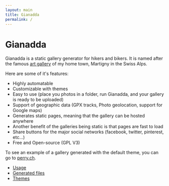 ```yaml
---
layout: main
title: Gianadda
permalink: /
---
```

Gianadda
========

Gianadda is a static gallery generator for hikers and bikers. It is named after
the famous [art gallery](http://www.gianadda.ch/) of my home town, Martigny in
the Swiss Alps.

Here are some of it's features:

* Highly automatable
* Customizable with themes
* Easy to use (place you photos in a folder, run Gianadda, and your gallery is
  ready to be uploaded)
* Support of geographic data (GPX tracks, Photo geolocation, support for
  Google maps)
* Generates static pages, meaning that the gallery can be hosted anywhere
* Another benefit of the galleries being static is that pages are fast to load
* Share buttons for the major social networks (facebook, twitter, pinterest,
  etc...)
* Free and Open-source (GPL V3)

To see an example of a gallery generated with the default theme, you can go to
[perry.ch](http://www.perry.ch/).

* [Usage](/Usage.html)
* [Generated files](/GeneratedFiles.html)
* [Themes](/Themes.html)
